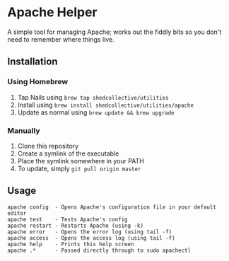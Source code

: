 # Apache Helper

A simple tool for managing Apache; works out the fiddly bits so you don't need to remember where things live.

## Installation

### Using Homebrew
1. Tap Nails using `brew tap shedcollective/utilities`
2. Install using `brew install shedcollective/utilities/apache`
3. Update as normal using `brew update && brew upgrade`

### Manually

1. Clone this repository
2. Create a symlink of the executable
3. Place the symlink somewhere in your PATH
4. To update, simply `git pull origin master`

## Usage
```
apache config  - Opens Apache's configuration file in your default editor
apache test    - Tests Apache's config
apache restart - Restarts Apache (using -k)
apache error   - Opens the error log (using tail -f)
apache access  - Opens the access log (using tail -f)
apache help    - Prints this help screen
apache .*      - Passed directly through to sudo apachectl
```
